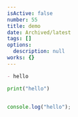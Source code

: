 ```yaml
---
isActive: false
number: 55
title: demo
date: Archived/latest
tags: []
options:
  description: null
works: {}
---
```



````md title="text.md"
- hello
````

```py title="main.py"
print("hello")
```

```js title=".js"

console.log("hello");
```
